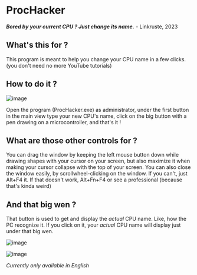 # ProcHacker
***Bored by your current CPU ? Just change its name.*** - Linkruste, 2023

## What's this for ?
This program is meant to help you change your CPU name in a few clicks. (you don't need no more YouTube tutorials)

## How to do it ?

![image](https://github.com/Linkruste/ProcHacker/assets/74532664/83a28dd7-b329-449d-899f-ef471168cd75)

Open the program (ProcHacker.exe) as administrator, under the first button in the main view type your new CPU's name, click on the big button with a pen drawing on a microcontroller, and that's it !

## What are those other controls for ?
You can drag the window by keeping the left mouse button down while drawing shapes with your cursor on your screen, but also maximize it when making your cursor collapse with the top of your screen.
You can also close the window easily, by scrollwheel-clicking on the window. If you can't, just Alt+F4 it. If that doesn't work, Alt+Fn+F4 or see a professional (because that's kinda weird)

## And that big wen ?
That button is used to get and display the *actual* CPU name. Like, how the PC recognize it.
If you click on it, your *actual* CPU name will display just under that big wen.

![image](https://github.com/Linkruste/ProcHacker/assets/74532664/438714b4-2c86-4823-b1f3-19226df65c73)


![image](https://github.com/Linkruste/ProcHacker/assets/74532664/3a4e5789-e0d6-40a0-8001-5d2e1b69448d)


*Currently only available in English*
